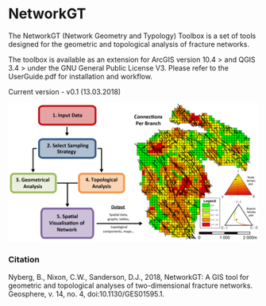 # NetworkGT
The NetworkGT (Network Geometry and Typology) Toolbox is a set of tools designed for the geometric and topological analysis of fracture networks.

The toolbox is available as an extension for ArcGIS version 10.4 > and QGIS 3.4 > under the GNU General Public License V3. Please refer to the UserGuide.pdf for installation and workflow.

Current version - v0.1 (13.03.2018)


<img src="Images/Graphical_Abstract.png">

### Citation

Nyberg, B., Nixon, C.W., Sanderson, D.J., 2018, NetworkGT: A GIS tool for geometric and topological analyses of two-dimensional fracture networks. Geosphere, v. 14, no. 4, doi:10.1130/GES01595.1.

